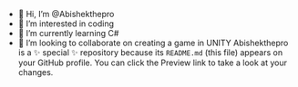 - 👋 Hi, I’m @Abishekthepro
- 👀 I’m interested in coding
- 🌱 I’m currently learning C#
- 💞️ I’m looking to collaborate on creating a game in UNITY
Abishekthepro is a ✨ special ✨ repository because its `README.md` (this file) appears on your GitHub profile.
You can click the Preview link to take a look at your changes.
